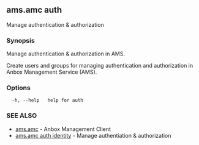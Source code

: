 ## ams.amc auth

Manage authentication & authorization

### Synopsis

Manage authentication & authorization in AMS.

Create users and groups for managing authentication and authorization in Anbox Management Service (AMS).
	

### Options

```
  -h, --help   help for auth
```

### SEE ALSO

* [ams.amc](ams.amc.md)	 - Anbox Management Client
* [ams.amc auth identity](ams.amc_auth_identity.md)	 - Manage authentiation & authorization

